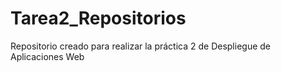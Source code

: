 # Tarea2_Repositorios
Repositorio creado para realizar la práctica 2 de Despliegue de Aplicaciones Web
